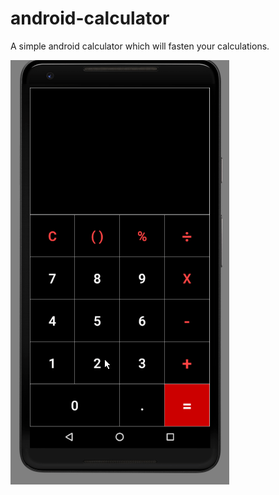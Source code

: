 # android-calculator
A simple android calculator which will fasten your calculations.


![alt text][logo]

[logo]: https://github.com/eloyzone/android-calculator/blob/master/app-screencapture.gif "Screen Capture of App"
